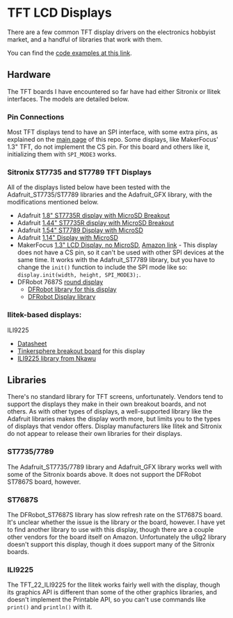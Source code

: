 # TFT LCD Displays

There are a few common TFT display drivers on the electronics hobbyist market, and a handful of libraries that work with them. 

You can find the [code examples at this link](https://github.com/tigoe/display-examples/tree/main/TFT_Examples).

## Hardware
The TFT boards I have encountered so far have had either Sitronix or Ilitek interfaces. The models are detailed below. 

### Pin Connections
Most TFT displays tend to have an SPI interface, with some extra pins, as explained on the [main page](../readme.md#spi-connections) of this repo. Some displays, like MakerFocus' 1.3" TFT, do not implement the CS pin. For this board and others like it, initializing them with `SPI_MODE3` works.

### Sitronix ST7735 and ST7789 TFT Displays
All of the displays listed below have been tested with the Adafruit_ST7735/ST7789 libraries and the Adafruit_GFX library, with the modifications mentioned below.
  * Adafruit [1.8" ST7735R display with MicroSD Breakout](https://www.adafruit.com/product/358)
  * Adafruit [1.44" ST7735R display with MicroSD Breakout](https://www.adafruit.com/product/2088)
  * Adafruit [1.54" ST7789 Display with MicroSD](https://www.adafruit.com/product/3787)
  * Adafruit [1.14" Display with MicroSD](https://www.adafruit.com/product/4383)
  * MakerFocus [1.3" LCD Display, no MicroSD](https://bit.ly/3qDYMLo), [Amazon link](https://smile.amazon.com/gp/product/B07P9X3L7M) - This display does not have a CS pin, so it can't be used with other SPI devices at the same time. It works with the Adafruit_ST7789 library, but you have to change the `init()` function to include the SPI mode like so:
  `display.init(width, height, SPI_MODE3);`. 
* DFRobot 7687S [round display](https://www.dfrobot.com/product-1794.html)
  * [DFRobot library for this display](https://github.com/DFRobot/DFRobot_ST7687S)
  * [DFRobot Display library](https://github.com/DFRobot/DFRobot_Display)
  
  
### Ilitek-based displays:
ILI9225 
  * [Datasheet](https://www.displayfuture.com/Display/datasheet/controller/ILI9225.pdf)
  * [Tinkersphere breakout board](https://tinkersphere.com/arduino-compatible-components/336-tft-lcd-display-22-arduino-compatible.html) for this display
  * [ILI9225 library from Nkawu](https://github.com/Nkawu/TFT_22_ILI9225)

  ## Libraries
There's no standard library for TFT screens, unfortunately. Vendors tend to support the displays they make in their own breakout boards, and not others. As with other types of displays, a well-supported library like the Adafruit libraries makes the display worth more, but limits you to the types of displays that vendor offers. Display manufacturers like Ilitek and Sitronix do not appear to release their own libraries for their displays.

### ST7735/7789
The Adafruit_ST7735/7789 library and Adafruit_GFX library works well with some of the Sitronix boards above. It does not support the DFRobot ST7867S board, however. 

### ST7687S
The DFRobot_ST7687S library has slow refresh rate on the ST7687S board. It's unclear whether the issue is the library or the board, however. I have yet to find another library to use with this display, though there are a couple other vendors for the board itself on Amazon. Unfortunately the u8g2 library doesn't support this display, though it does support many of the Sitronix boards.

### ILI9225
The TFT_22_ILI9225 for the Ilitek works fairly well with the display, though its graphics API is different than some of the other graphics libraries, and doesn't implement the Printable API, so you can't use commands like `print()` and `println()` with it. 



  
  
